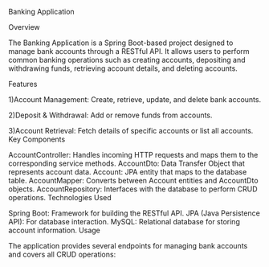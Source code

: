 Banking Application

Overview

The Banking Application is a Spring Boot-based project designed to manage bank accounts through a RESTful API. It allows users to perform common banking operations such as creating accounts, depositing and withdrawing funds, retrieving account details, and deleting accounts.

Features

1)Account Management: Create, retrieve, update, and delete bank accounts.

2)Deposit & Withdrawal: Add or remove funds from accounts.

3)Account Retrieval: Fetch details of specific accounts or list all accounts.
Key Components

AccountController: Handles incoming HTTP requests and maps them to the corresponding service methods.
AccountDto: Data Transfer Object that represents account data.
Account: JPA entity that maps to the database table.
AccountMapper: Converts between Account entities and AccountDto objects.
AccountRepository: Interfaces with the database to perform CRUD operations.
Technologies Used

Spring Boot: Framework for building the RESTful API.
JPA (Java Persistence API): For database interaction.
MySQL: Relational database for storing account information.
Usage

The application provides several endpoints for managing bank accounts and covers all CRUD operations:
